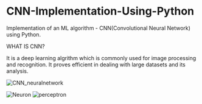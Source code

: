 # CNN-Implementation-Using-Python
Implementation of an ML algorithm - CNN(Convolutional Neural Network) using Python.

WHAT IS CNN?

It is a deep learning algrithm which is commonly used for image processing and recognition.
It proves efficient in dealing with large datasets and its analysis.

![CNN_neuralnetwork](https://user-images.githubusercontent.com/84243839/178183853-480d76bf-26eb-4a26-98f3-fa7c1c4fb1d9.png)



![Neuron](https://user-images.githubusercontent.com/84243839/178183832-e26fc2b1-caaf-47a8-aeb1-03bfce342353.png)
![perceptron](https://user-images.githubusercontent.com/84243839/178183839-d2bacbb2-644c-445a-a096-9e3ae7aec85a.png)
